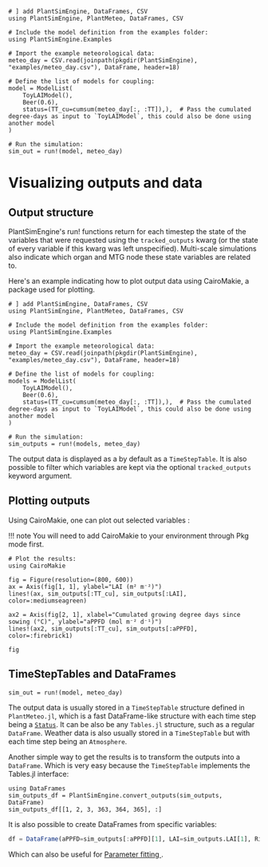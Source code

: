 ```@setup usepkg
# ] add PlantSimEngine, DataFrames, CSV
using PlantSimEngine, PlantMeteo, DataFrames, CSV

# Include the model definition from the examples folder:
using PlantSimEngine.Examples

# Import the example meteorological data:
meteo_day = CSV.read(joinpath(pkgdir(PlantSimEngine), "examples/meteo_day.csv"), DataFrame, header=18)

# Define the list of models for coupling:
model = ModelList(
    ToyLAIModel(),
    Beer(0.6),
    status=(TT_cu=cumsum(meteo_day[:, :TT]),),  # Pass the cumulated degree-days as input to `ToyLAIModel`, this could also be done using another model
)

# Run the simulation:
sim_out = run!(model, meteo_day)

```

# Visualizing outputs and data

## Output structure

PlantSimEngine's run! functions return for each timestep the state of the variables that were requested using the `tracked_outputs` kwarg (or the state of every variable if this kwarg was left unspecified). Multi-scale simulations also indicate which organ and MTG node these state variables are related to.

Here's an example indicating how to plot output data using CairoMakie, a package used for plotting.

```@example usepkg
# ] add PlantSimEngine, DataFrames, CSV
using PlantSimEngine, PlantMeteo, DataFrames, CSV

# Include the model definition from the examples folder:
using PlantSimEngine.Examples

# Import the example meteorological data:
meteo_day = CSV.read(joinpath(pkgdir(PlantSimEngine), "examples/meteo_day.csv"), DataFrame, header=18)

# Define the list of models for coupling:
models = ModelList(
    ToyLAIModel(),
    Beer(0.6),
    status=(TT_cu=cumsum(meteo_day[:, :TT]),),  # Pass the cumulated degree-days as input to `ToyLAIModel`, this could also be done using another model
)

# Run the simulation:
sim_outputs = run!(models, meteo_day)
```

The output data is displayed as a by default as a `TimeStepTable`. It is also possible to filter which variables are kept via the optional `tracked_outputs` keyword argument.

## Plotting outputs

Using CairoMakie, one can plot out selected variables :

!!! note
    You will need to add CairoMakie to your environment through Pkg mode first.

```@example usepkg
# Plot the results:
using CairoMakie

fig = Figure(resolution=(800, 600))
ax = Axis(fig[1, 1], ylabel="LAI (m² m⁻²)")
lines!(ax, sim_outputs[:TT_cu], sim_outputs[:LAI], color=:mediumseagreen)

ax2 = Axis(fig[2, 1], xlabel="Cumulated growing degree days since sowing (°C)", ylabel="aPPFD (mol m⁻² d⁻¹)")
lines!(ax2, sim_outputs[:TT_cu], sim_outputs[:aPPFD], color=:firebrick1)

fig
```

## TimeStepTables and DataFrames

```@setup usepkg
sim_out = run!(model, meteo_day)
```

The output data is usually stored in a `TimeStepTable` structure defined in `PlantMeteo.jl`, which is a fast DataFrame-like structure with each time step being a [`Status`](@ref). It can be also be any `Tables.jl` structure, such as a regular `DataFrame`. Weather data is also usually stored in a `TimeStepTable` but with each time step being an `Atmosphere`.

Another simple way to get the results is to transform the outputs into a `DataFrame`. Which is very easy because the `TimeStepTable` implements the Tables.jl interface:

```@example usepkg
using DataFrames
sim_outputs_df = PlantSimEngine.convert_outputs(sim_outputs, DataFrame)
sim_outputs_df[[1, 2, 3, 363, 364, 365], :]
```

It is also possible to create DataFrames from specific variables:

```julia
df = DataFrame(aPPFD=sim_outputs[:aPPFD][1], LAI=sim_outputs.LAI[1], Ri_PAR_f=meteo.Ri_PAR_f[1])
```

Which can also be useful for [Parameter fitting ](@ref).